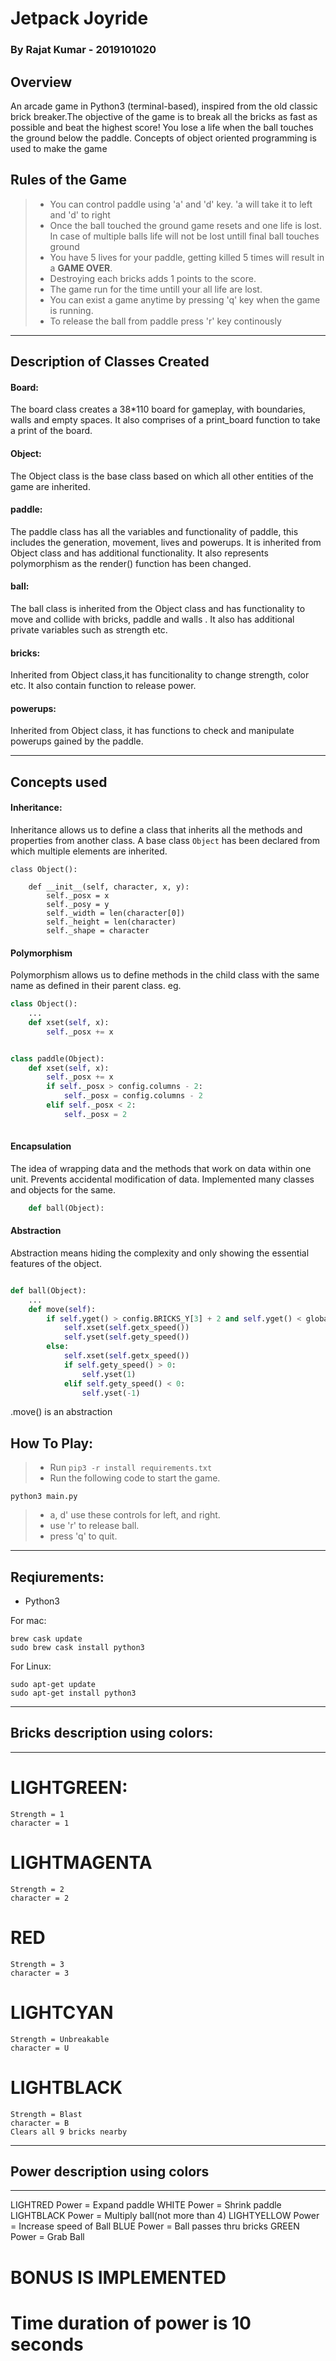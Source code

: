 # Jetpack Joyride
### By Rajat Kumar - 2019101020

## Overview

An arcade game in Python3 (terminal-based), inspired from the old classic brick breaker.The objective of the game is to break all the bricks as fast as possible and beat the highest score! You lose a life when the ball touches the ground below the paddle. Concepts of object oriented programming is used to make the game

Rules of the Game
-------------------

> - You can control paddle using 'a' and 'd' key. 'a will take it to left and 'd' to right 
> - Once the ball touched the ground game resets and one life is lost. In case of multiple balls life will not be lost untill final ball touches ground 
> - You have 5 lives for your paddle, getting killed 5 times will result in a **GAME OVER**.
> - Destroying each bricks adds 1 points to the score.
> - The game run for the time untill your all life are lost.
> - You can exist a game anytime by pressing 'q' key when the game is running.
> - To release the ball from paddle press 'r' key continously


------------------------

Description of Classes Created
--------------------------------------------
#### Board:
The board class creates a 38*110 board for gameplay, with boundaries, walls and empty spaces. It also comprises of a print_board function to take a print of the board.

#### Object:
The Object class is the base class based on which all other entities of the game are inherited.

#### paddle:
The paddle class has all the variables and functionality of paddle, this includes the generation, movement, lives and powerups. It is inherited from Object class and has additional functionality. It also represents polymorphism as the render() function has been changed.

#### ball:
The ball class is inherited from the Object class and has functionality to move and collide with bricks, paddle and walls . It also has additional private variables such as strength etc.

#### bricks:
Inherited from Object class,it has funcitionality to change strength, color etc. It also contain function to release power.

#### powerups:
Inherited from Object class, it has functions to check and manipulate powerups gained by the paddle.

__________________

Concepts used
--------------------------------------------

#### Inheritance:

Inheritance allows us to define a class that inherits all the methods and properties from another class. 
A base class `Object` has been declared from which multiple elements are inherited.

```
class Object():
    
    def __init__(self, character, x, y):
        self._posx = x
        self._posy = y
        self._width = len(character[0])
        self._height = len(character)
        self._shape = character
```

#### Polymorphism

Polymorphism allows us to define methods in the child class with the same name as defined in their parent class. 
eg. 

```python
class Object():
    ...
    def xset(self, x):
        self._posx += x
```
```python

class paddle(Object):
    def xset(self, x):
        self._posx += x
        if self._posx > config.columns - 2:
            self._posx = config.columns - 2
        elif self._posx < 2:
            self._posx = 2
    
```

#### Encapsulation

The idea of wrapping data and the methods that work on data within one unit. Prevents accidental modification of data.
Implemented many classes and objects for the same.

```python
    def ball(Object):
```
#### Abstraction

Abstraction means hiding the complexity and only showing the essential features of the object.

```python

def ball(Object):
    ...
    def move(self):
        if self.yget() > config.BRICKS_Y[3] + 2 and self.yget() < global_var.paddle_ground - 2:
            self.xset(self.getx_speed())
            self.yset(self.gety_speed())
        else:
            self.xset(self.getx_speed())
            if self.gety_speed() > 0:
                self.yset(1)
            elif self.gety_speed() < 0:
                self.yset(-1)
```
.move() is an abstraction

How To Play:
------------------
>- Run `pip3 -r install requirements.txt`
>- Run the following code to start the game.
```
python3 main.py
```
>- a, d' use these controls for  left, and right.
>- use 'r' to release ball. 
>- press 'q' to quit.

___________________

Reqiurements:
--------------------
- Python3

For mac:
```
brew cask update
sudo brew cask install python3
```
For Linux:
```
sudo apt-get update
sudo apt-get install python3
```

___________________

## Bricks description using colors:
---------------------
# LIGHTGREEN:
    Strength = 1
    character = 1
# LIGHTMAGENTA
    Strength = 2
    character = 2
# RED
    Strength = 3
    character = 3
# LIGHTCYAN
    Strength = Unbreakable 
    character = U
# LIGHTBLACK
    Strength = Blast 
    character = B
    Clears all 9 bricks nearby

___________________

## Power description using colors
---------------------
 
LIGHTRED
    Power = Expand paddle
WHITE
    Power = Shrink paddle
LIGHTBLACK
    Power = Multiply ball(not more than 4)
LIGHTYELLOW
    Power = Increase speed of Ball 
BLUE
    Power = Ball passes thru bricks
GREEN
    Power = Grab Ball

# BONUS IS IMPLEMENTED
# Time duration of power is 10 seconds 


